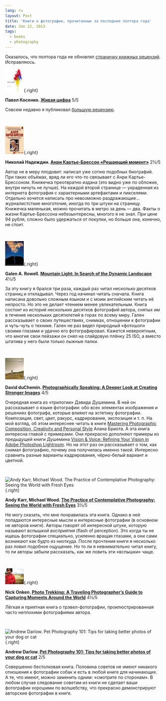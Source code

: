 ```yaml
---
lang: ru
layout: Post
title: 'Книги о фотографии, прочитанные за последние полтора года'
date: Jan 22, 2013
tags:
  - books
  - photography
---
```


Оказалось, что полтора года не обновлял [страничку книжных рецензий](http://birdwatcher.ru/learn/reading). Исправляюсь.

![](/images/books/kosenko.jpg "Павел Косенко. Живая цифра"){.right}

**Павел Косенко. [Живая цифра](http://www.ozon.ru/context/detail/id/19415674/?partner=sapegin)** 5/5

Совсем недавно я публиковал [большую рецензию](/blog/5563).

<br clear="right">

![](/images/books/decisivemoment.jpg "Николай Надеждин. Анри Картье-Брессон «Решающий момент"){.right}

**Николай Надеждин. [Анри Картье-Брессон «Решающий момент»](http://www.ozon.ru/context/detail/id/5818506/?partner=sapegin)** 2½/5

Автор не в меру плодовит: написал уже сотню подобных биографий. При таких объёмах, вряд ли его что-то связывает с Анри Картье-Брессоном. Книжечка преотвратно издана (это видно уже по обложке, внутри ничуть не лучше). На каждой второй странице — украденная из интернета фотография с характерными артефактами и пикселями. Отдельно хочется написать про невозможно раздражающие… журналистсткие многоточия, иногда по три штуки на страницу. Книжечка маленькая, можно прочитать в метро за день — два. Факты о жизни Картье-Брессона небезынтересны, многого я не знал. При цене 94 рубля, сложно было удержаться от покупки, но больше она, конечно, не стоит.

<br clear="right">

![](/images/books/rowell.jpg "Galen A. Rowell. Mountain Light: In Search of the Dynamic Landscape"){.right}

**Galen A. Rowell. [Mountain Light: In Search of the Dynamic Landscape](http://www.amazon.com/Mountain-Light-Search-Dynamic-Landscape/dp/1578051924/?tag=artesapesphot-20)** 4½/5

За эту книгу я брался три раза, каждый раз читал несколько десятков страниц и откладывал. Через год начинал читать сначала. Книга написана довольно сложным языком и с моим английским читать её непросто. Но это не делает чтением менее увлекательным. Книга состоит из историй нескольких десятков фотографий автора, снятых им в течение нескольких десятилетий в горах по всему миру. Гален рассказывает о своих путешествиях, снимках, отношении к фотографии и чуть-чуть о технике. Гален не раз видел природный «фотошоп» своими глазами и удачно его фотографировал. Кажется невероятным, что многие свои пейзажи он снял на слайдовую плёнку 25 ISO, а вместо штатива у него были только лыжные палки.

<br clear="right">

![](/images/books/speaking.jpg "David duChemin. Photographically Speaking: A Deeper Look at Creating Stronger Images"){.right}

**David duChemin. [Photographically Speaking: A Deeper Look at Creating Stronger Images](http://www.amazon.com/gp/product/0321750446/?tag=artesapesphot-20)** 4/5

Очередная книга из «трилогии» Дэвида Душемина. В ней он рассказывает о языке фотографии: обо всех элементах изображения и решениях фотографа, которые влияют на эстетику фотографии. Композиция, свет, цвет, ракурс, кадрирование, экспозиция и т. п. На мой взгляд, об этом интереснее читать в книге [Mastering Photographic Composition, Creativity and Personal Style](/learn/reading#briot2">) Алана Бриота. А эта книга интересна главой с примерами. Они прекрасно дополняют примеры из предыдущей книги Душемина [Vision & Voice: Refining Your Vision in Adobe Photoshop Lightroom](/learn/reading#visionvoice). Но на этот раз он рассказывает о том, как снимал фотографию, почему она получилась именно такой. Интересно сравнить разные варианты кадрирования, чёрно-белый вариант и цветной.

<br clear="right">

![](/images/books/contemplative.jpg "Andy Karr, Michael Wood. The Practice of Contemplative Photography: Seeing the World with Fresh Eyes"){.right}

**Andy Karr, Michael Wood. [The Practice of Contemplative Photography: Seeing the World with Fresh Eyes](http://www.amazon.com/gp/product/1590307798/?tag=artesapesphot-20)** 3½/5

Не могу сказать, что мне понравилась эта книга. Однако в ней попадаются интересные мысли и интересные фотографии (в основном не авторов книги). Авторы говорят об интересной штуке, которую называют *вспышкой восприятия* (flash of perception). Это когда ты не ищешь фотографии специально, усиленно вращая глазами, а они сами возникают как будто из ниоткуда. После прочтения книги я несколько раз ловил подобное ощущение. Но то ли я невнимательно читал книгу, то ли авторы забыли рассказать, как же ловить эти «вспышки» чаще.

<br clear="right">

![](/images/books/phototrekking.jpg "Nick Onken. Photo Trekking: A Traveling Photographer’s Guide to Capturing Moments Around the World"){.right}

**Nick Onken. [Photo Trekking: A Traveling Photographer’s Guide to Capturing Moments Around the World](http://www.amazon.com/gp/product/0817432809/?tag=artesapesphot-20)** 4½/5

Лёгкая и приятная книга о трэвел-фотографии, проилюстрированная часто неплохими фотографиями автора.

<br clear="right">

![](/images/books/pet101.jpg "Andrew Darlow. Pet Photography 101: Tips for taking better photos of your dog or cat"){.right}

**Andrew Darlow. [Pet Photography 101: Tips for taking better photos of your dog or cat](http://www.amazon.com/gp/product/0240812158/?tag=artesapesphot-20)** 2/5

Совершенно бестолковая книга. Половина советов не имеют никакого отношения к фотографии собак и есть в любой книге для начинающих. А те, что имеют, можно заменить одним: «смотрите по сторонам». В любом случае следование советам из книги не сделает ваши фотографии хорошими по волшебству, что прекрасно демонстрируют авторские фотографии в книге.
